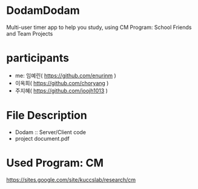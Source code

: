 # DodamDodam

Multi-user timer app to help you study, using CM Program: School Friends and Team Projects

# participants

  - me: 임예린( https://github.com/enurinm )
  - 이옥희( https://github.com/choryang )
  - 주지혜( https://github.com/joojh1013 )

# File Description

- Dodam :: Server/Client code
- project document.pdf

# Used Program: CM

https://sites.google.com/site/kuccslab/research/cm
